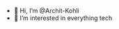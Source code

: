 - 👋 Hi, I’m @Archit-Kohli
- 👀 I’m interested in everything tech


<!---
Archit-Kohli/Archit-Kohli is a ✨ special ✨ repository because its `README.md` (this file) appears on your GitHub profile.
You can click the Preview link to take a look at your changes.
--->

